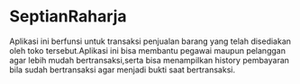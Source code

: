 # SeptianRaharja
Aplikasi ini berfunsi untuk transaksi penjualan barang yang telah disediakan oleh toko tersebut.Aplikasi ini bisa membantu pegawai maupun pelanggan agar lebih mudah bertransaksi,serta bisa menampilkan history pembayaran bila sudah bertransaksi agar menjadi bukti saat bertransaksi.

